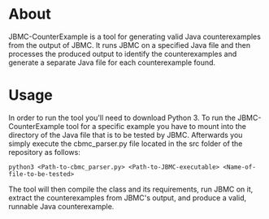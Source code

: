 About
=====
JBMC-CounterExample is a tool for generating valid Java counterexamples from the output of JBMC. It runs JBMC on a specified Java file and then processes the produced output to identify the counterexamples and generate a separate Java file for each counterexample found.

Usage
=====
In order to run the tool you'll need to download Python 3.
To run the JBMC-CounterExample tool for a specific example you have to mount into the directory of the Java file that is to be tested by JBMC. Afterwards you simply execute the cbmc_parser.py file located in the src folder of the repository as follows:

`python3 <Path-to-cbmc_parser.py> <Path-to-JBMC-executable> <Name-of-file-to-be-tested>`

The tool will then compile the class and its requirements, run JBMC on it, extract the counterexamples from JBMC's output, and produce a valid, runnable Java counterexample.
